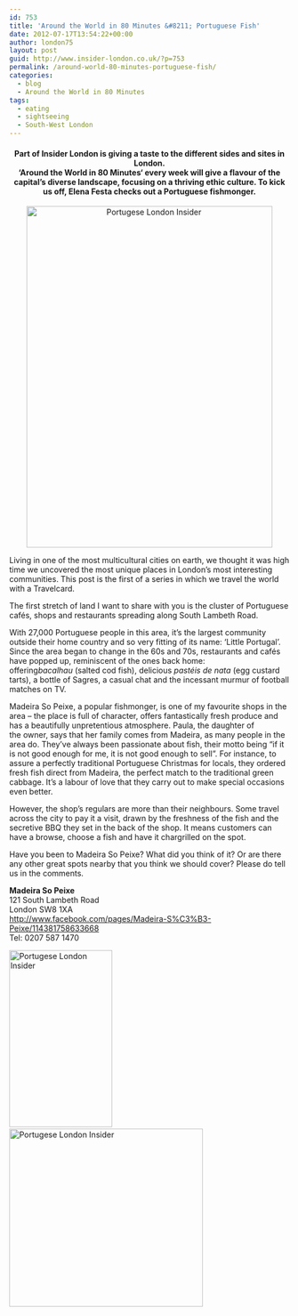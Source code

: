 ```yaml
---
id: 753
title: 'Around the World in 80 Minutes &#8211; Portuguese Fish'
date: 2012-07-17T13:54:22+00:00
author: london75
layout: post
guid: http://www.insider-london.co.uk/?p=753
permalink: /around-world-80-minutes-portuguese-fish/
categories:
  - blog
  - Around the World in 80 Minutes
tags:
  - eating
  - sightseeing
  - South-West London
---
```

<h4 style="text-align: center">
  Part of Insider London is giving a taste to the different sides and sites in London.<br /> &#8216;<strong>Around the World in 80 Minutes</strong>&#8216; every week will give a flavour of the capital&#8217;s diverse landscape, focusing on a thriving ethic culture. To kick us off, Elena Festa checks out a Portuguese fishmonger.
</h4>

<p style="text-align: center">
  <img class="aligncenter" src="http://insidertrends.squarespace.com/storage/madeira%20fish%202.jpg?__SQUARESPACE_CACHEVERSION=1328886568987" alt="Portugese London Insider" width="442" height="614" />
</p>

<div>
  <p>
    Living in one of the most multicultural cities on earth, we thought it was high time we uncovered the most unique places in London’s most interesting communities. This post is the first of a series in which we travel the world with a Travelcard.
  </p>
  
  <p>
    The first stretch of land I want to share with you is the cluster of Portuguese cafés, shops and restaurants spreading along South Lambeth Road.
  </p>
  
  <p>
    With 27,000 Portuguese people in this area, it’s the largest community outside their home country and so very fitting of its name: ‘Little Portugal’. Since the area began to change in the 60s and 70s, restaurants and cafés have popped up, reminiscent of the ones back home: offering<em>bacalhau</em> (salted cod fish), delicious <em>pastéis de nata </em>(egg custard tarts), a bottle of Sagres, a casual chat and the incessant murmur of football matches on TV.<em></em>
  </p>
  
  <p>
    Madeira So Peixe, a popular fishmonger, is one of my favourite shops in the area – the place is full of character, offers fantastically fresh produce and has a beautifully unpretentious atmosphere. Paula, the daughter of the<em> </em>owner, says that her family comes from Madeira, as many people in the area do. They’ve always been passionate about fish, their motto being “if it is not good enough for me, it is not good enough to sell”. For instance, to assure a perfectly traditional Portuguese Christmas for locals, they ordered fresh fish direct from Madeira, the perfect match to the traditional green cabbage. It’s a labour of love that they carry out to make special occasions even better.
  </p>
  
  <p>
    However, the shop’s regulars are more than their neighbours. Some travel across the city to pay it a visit, drawn by the freshness of the fish and the secretive BBQ they set in the back of the shop. It means customers can have a browse, choose a fish and have it chargrilled on the spot.
  </p>
  
  <p>
    Have you been to Madeira So Peixe? What did you think of it? Or are there any other great spots nearby that you think we should cover? Please do tell us in the comments.
  </p>
  
  <p>
    <strong>Madeira So Peixe</strong><br /> 121 South Lambeth Road<br /> London SW8 1XA<br /> <a href="http://www.facebook.com/pages/Madeira-S%C3%B3-Peixe/114381758633668">http://www.facebook.com/pages/Madeira-S%C3%B3-Peixe/114381758633668</a><br /> Tel: 0207 587 1470
  </p>
  
  <p>
    <img class="alignleft" src="http://insidertrends.squarespace.com/storage/board.jpg?__SQUARESPACE_CACHEVERSION=1323356869752" alt="Portugese London Insider" width="185" height="318" /> <img class="alignright" src="http://insidertrends.squarespace.com/storage/owner.jpg?__SQUARESPACE_CACHEVERSION=1323356909056" alt="Portugese London Insider" width="348" height="320" />
  </p>
  
  <p>
    &nbsp;
  </p>
</div>